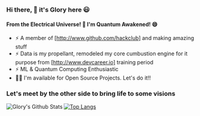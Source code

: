 ### Hi there, 👋 it's Glory here 😃
#### From the Electrical Universe! 🎇 I'm Quantum Awakened! 😄 

- ⚡ A member of [http://www.github.com/hackclub] and making amazing stuff
- ⚡ Data is my propellant, remodeled my core cumbustion engine for it purpose from [http://www.devcareer.io] training period
- ⚡ ML & Quantum Computing Enthusiastic
- 👨‍💻 I'm available for Open Source Projects. Let's do it!!

### Let's meet by the other side to bring life to some visions

<img align="left" alt="Glory's Github Stats" src="https://github-readme-stats.vercel.app/api?username=goldenglorys&show_icons=true&hide_border=true" />


[![Top Langs](https://github-readme-stats.vercel.app/api/top-langs/?username=goldenglorys&layout=compact)](https://github.com/goldenglorys/github-readme-stats)

<!--
**goldenglorys/goldenglorys** is a ✨ _special_ ✨ repository because its `README.md` (this file) appears on your GitHub profile.

Here are some ideas to get you started:

- 🔭 I’m currently working on ...
- 🌱 I’m currently learning ...
- 👯 I’m looking to collaborate on ...
- 🤔 I’m looking for help with ...
- 💬 Ask me about ...
- 📫 How to reach me: ...
- 😄 Pronouns: ...
- ⚡ Fun fact: ...
-->
